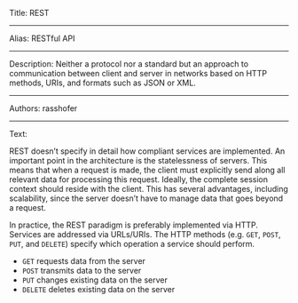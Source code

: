 Title: REST

-----

Alias: RESTful API

-----

Description: Neither a protocol nor a standard but an approach to communication between client and server in networks based on HTTP methods, URIs, and formats such as JSON or XML.

-----

Authors: rasshofer

-----

Text:

REST doesn’t specify in detail how compliant services are implemented. An important point in the architecture is the statelessness of servers. This means that when a request is made, the client must explicitly send along all relevant data for processing this request. Ideally, the complete session context should reside with the client. This has several advantages, including scalability, since the server doesn’t have to manage data that goes beyond a request.

In practice, the REST paradigm is preferably implemented via HTTP. Services are addressed via URLs/URIs. The HTTP methods (e.g. `GET`, `POST`, `PUT`, and `DELETE`) specify which operation a service should perform.

- `GET` requests data from the server
- `POST` transmits data to the server
- `PUT` changes existing data on the server
- `DELETE` deletes existing data on the server
